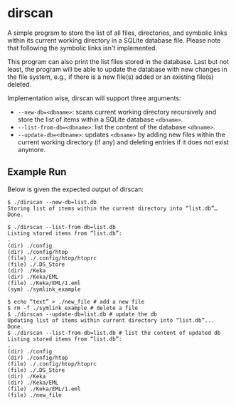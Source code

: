 # dirscan
A simple program to store the list of all files, directories, and symbolic links within its current working directory in a SQLite database file. Please note that following the symbolic links isn't implemented.

This program can also print the list files stored in the database. Last but not least, the program will be able to update the database with new changes in the file system, e.g., if there is a new file(s) added or an existing file(s) deleted.

Implementation wise, dirscan will support three arguments:
- `--new-db=<dbname>`: scans current working directory recursively and store the list of items within a SQLite database `<dbname>`.
- `--list-from-db=<dbname>`: list the content of the database `<dbname>`.
- `--update-db=<dbname>`: updates `<dbname>` by adding new files within the current working directory (if any) and deleting entries if it does not exist anymore.

## Example Run
Below is given the expected output of dirscan:
```
$ ./dirscan --new-db=list.db
Storing list of items within the current directory into “list.db”…
Done.

$ ./dirscan --list-from-db=list.db
Listing stored items from “list.db”:
.
(dir) ./config
(dir) ./config/htop
(file) ./.config/htop/htoprc
(file) ./.DS_Store
(dir) ./Keka
(dir) ./Keka/EML
(file) ./Keka/EML/1.eml
(sym) ./symlink_example

$ echo “text” > ./new_file # add a new file
$ rm -f ./symlink_example # delete a file
$ ./dirscan --update-db=list.db # update the db
Updating list of items within current directory into “list.db”...
Done.
$ ./dirscan --list-from-db=list.db # list the content of updated db
Listing stored items from “list.db”:
.
(dir) ./config
(dir) ./config/htop
(file) ./.config/htop/htoprc
(file) ./.DS_Store
(dir) ./Keka
(dir) ./Keka/EML
(file) ./Keka/EML/1.eml
(file) ./new_file
```
